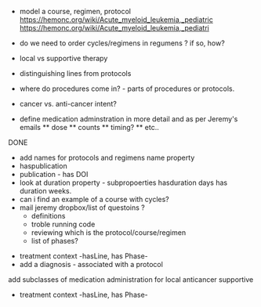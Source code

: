 * model a course, regimen, protocol https://hemonc.org/wiki/Acute_myeloid_leukemia,_pediatric https://hemonc.org/wiki/Acute_myeloid_leukemia,_pediatri
 


* do we need to order cycles/regimens in regumens ? if so, how?
* local vs supportive therapy
* distinguishing lines from protocols
* where do procedures come in? - parts of procedures or protocols.


*  cancer vs. anti-cancer intent?

* define medication adminstration in more detail and as per Jeremy's emails
** dose
** counts
** timing?
** etc..


DONE
* add names for protocols and regimens
   name property
* haspublication
* publication - has DOI
* look at duration property - subpropoerties hasduration days
  has duration weeks.
* can i find an example of a course with cycles?
* mail jeremy
  dropbox/list of questoins ?
  - definitions
  - troble running code
  - reviewing which is the protocol/course/regimen
  - list of phases?
- treatment context -hasLine, has Phase-
- add a diagnosis - associated with a protocol


add subclasses of medication administration for local
    	       anticancer
	supportive
	

- treatment context -hasLine, has Phase-